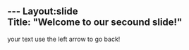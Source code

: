 --- Layout:slide  
Title: "Welcome to our secound slide!"
---
your text 
use the left arrow to go back!
